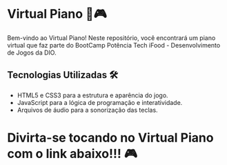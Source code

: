 # Virtual Piano 🎹🎮

Bem-vindo ao Virtual Piano! Neste repositório, você encontrará um piano virtual que faz parte do BootCamp Potência Tech iFood - Desenvolvimento de Jogos da DIO.

## Tecnologias Utilizadas 🛠️

- HTML5 e CSS3 para a estrutura e aparência do jogo.
- JavaScript para a lógica de programação e interatividade.
- Arquivos de áudio para a sonorização das teclas.

# Divirta-se tocando no Virtual Piano com o link abaixo!!! 🎮
